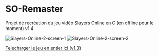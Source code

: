 # SO-Remaster
Projet de recréation du jeu vidéo Slayers Online en C (en offline pour le moment) v1.4

![Slayers-Online-2-screen-1](https://i.ibb.co/SrFJBm9/Slayers-Online-2-screen-1.png)
![Slayers-Online-2-screen-2](https://i.ibb.co/vcrQFFq/Slayers-Online-2-screen-2.png)

[Telecharger le jeu en entier ici (v1.3)](https://mega.nz/file/dhUUSIIK#LL226zhIXCpYlDRPsxq2KvQ41xwhb6TedRwCfKhnzwU)

